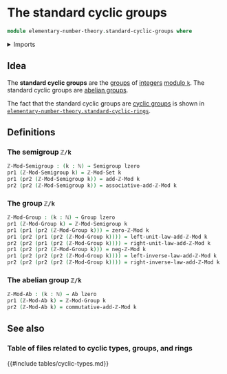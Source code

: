 # The standard cyclic groups

```agda
module elementary-number-theory.standard-cyclic-groups where
```

<details><summary>Imports</summary>

```agda
open import elementary-number-theory.modular-arithmetic
open import elementary-number-theory.natural-numbers

open import foundation.dependent-pair-types
open import foundation.universe-levels

open import group-theory.abelian-groups
open import group-theory.groups
open import group-theory.semigroups
```

</details>

## Idea

The **standard cyclic groups** are the [groups](group-theory.groups.md) of
[integers](elementary-number-theory.integers.md)
[modulo `k`](elementary-number-theory.modular-arithmetic.md). The standard
cyclic groups are [abelian groups](group-theory.abelian-groups.md).

The fact that the standard cyclic groups are
[cyclic groups](group-theory.cyclic-groups.md) is shown in
[`elementary-number-theory.standard-cyclic-rings`](elementary-number-theory.standard-cyclic-rings.md).

## Definitions

### The semigroup `ℤ/k`

```agda
ℤ-Mod-Semigroup : (k : ℕ) → Semigroup lzero
pr1 (ℤ-Mod-Semigroup k) = ℤ-Mod-Set k
pr1 (pr2 (ℤ-Mod-Semigroup k)) = add-ℤ-Mod k
pr2 (pr2 (ℤ-Mod-Semigroup k)) = associative-add-ℤ-Mod k
```

### The group `ℤ/k`

```agda
ℤ-Mod-Group : (k : ℕ) → Group lzero
pr1 (ℤ-Mod-Group k) = ℤ-Mod-Semigroup k
pr1 (pr1 (pr2 (ℤ-Mod-Group k))) = zero-ℤ-Mod k
pr1 (pr2 (pr1 (pr2 (ℤ-Mod-Group k)))) = left-unit-law-add-ℤ-Mod k
pr2 (pr2 (pr1 (pr2 (ℤ-Mod-Group k)))) = right-unit-law-add-ℤ-Mod k
pr1 (pr2 (pr2 (ℤ-Mod-Group k))) = neg-ℤ-Mod k
pr1 (pr2 (pr2 (pr2 (ℤ-Mod-Group k)))) = left-inverse-law-add-ℤ-Mod k
pr2 (pr2 (pr2 (pr2 (ℤ-Mod-Group k)))) = right-inverse-law-add-ℤ-Mod k
```

### The abelian group `ℤ/k`

```agda
ℤ-Mod-Ab : (k : ℕ) → Ab lzero
pr1 (ℤ-Mod-Ab k) = ℤ-Mod-Group k
pr2 (ℤ-Mod-Ab k) = commutative-add-ℤ-Mod k
```

## See also

### Table of files related to cyclic types, groups, and rings

{{#include tables/cyclic-types.md}}
